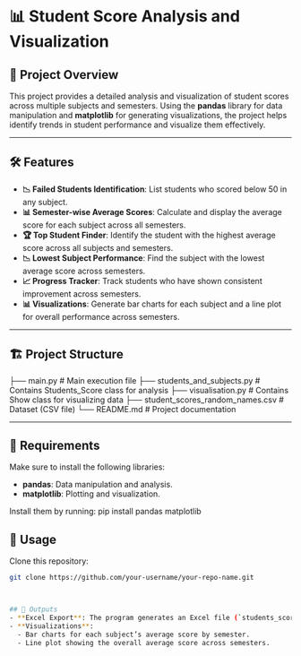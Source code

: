 # 📊 Student Score Analysis and Visualization

## 🎯 Project Overview

This project provides a detailed analysis and visualization of student scores across multiple subjects and semesters. Using the **pandas** library for data manipulation and **matplotlib** for generating visualizations, the project helps identify trends in student performance and visualize them effectively.

---

## 🛠️ Features

- **📉 Failed Students Identification**: List students who scored below 50 in any subject.
- **📊 Semester-wise Average Scores**: Calculate and display the average score for each subject across all semesters.
- **🏆 Top Student Finder**: Identify the student with the highest average score across all subjects and semesters.
- **📉 Lowest Subject Performance**: Find the subject with the lowest average score across semesters.
- **📈 Progress Tracker**: Track students who have shown consistent improvement across semesters.
- **📊 Visualizations**: Generate bar charts for each subject and a line plot for overall performance across semesters.

---

## 🏗️ Project Structure
├── main.py # Main execution file ├── students_and_subjects.py # Contains Students_Score class for analysis ├── visualisation.py # Contains Show class for visualizing data ├── student_scores_random_names.csv # Dataset (CSV file) └── README.md # Project documentation

---

## 🧰 Requirements

Make sure to install the following libraries:

- **pandas**: Data manipulation and analysis.
- **matplotlib**: Plotting and visualization.

Install them by running: pip install pandas matplotlib



## 🚀 Usage
Clone this repository:
```bash
git clone https://github.com/your-username/your-repo-name.git



## 📝 Outputs
- **Excel Export**: The program generates an Excel file (`students_scores.xlsx`) with average scores for each subject by semester.
- **Visualizations**:
  - Bar charts for each subject’s average score by semester.
  - Line plot showing the overall average score across semesters.



 



